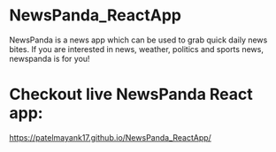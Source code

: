 # NewsPanda_ReactApp
NewsPanda is a news app which can be used to grab quick daily news bites. If you are interested in news, weather, politics and sports news, newspanda is for you!


# Checkout live NewsPanda React app:
https://patelmayank17.github.io/NewsPanda_ReactApp/